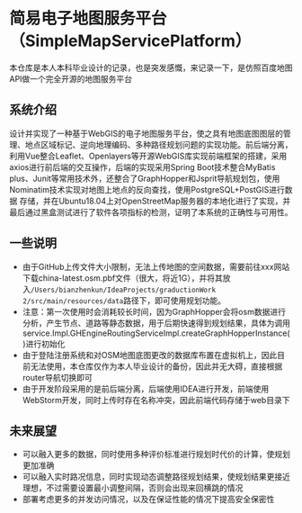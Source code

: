 # 简易电子地图服务平台（SimpleMapServicePlatform）

本仓库是本人本科毕业设计的记录，也是突发感慨，来记录一下，是仿照百度地图API做一个完全开源的地图服务平台

## 系统介绍

  设计并实现了一种基于WebGIS的电子地图服务平台，使之具有地图底图图层的管理、地点区域标记、逆向地理编码、多种路径规划问题的实现功能。前后端分离，利用Vue整合Leaflet、Openlayers等开源WebGIS库实现前端框架的搭建，采用axios进行前后端的交互操作，后端的实现采用Spring Boot技术整合MyBatis plus、Junit等常用技术外，还整合了GraphHopper和Jsprit导航规划包，使用Nominatim技术实现对地图上地点的反向查找，使用PostgreSQL+PostGIS进行数据 存储，并在Ubuntu18.04上对OpenStreetMap服务器的本地化进行了实现，并最后通过黑盒测试进行了软件各项指标的检测，证明了本系统的正确性与可用性。

## 一些说明

- 由于GitHub上传文件大小限制，无法上传地图的空间数据，需要前往xxx网站下载china-latest.osm.pbf文件（很大，将近1G），并将其放入`/Users/bianzhenkun/IdeaProjects/graductionWork 2/src/main/resources/data`路径下，即可使用规划功能。
- 注意：第一次使用时会消耗较长时间，因为GraphHopper会将osm数据进行分析，产生节点、道路等静态数据，用于后期快速得到规划结果，具体为调用service.Impl.GHEngineRoutingServiceImpl.createGraphHopperInstance()进行初始化
- 由于登陆注册系统和对OSM地图底图更改的数据库布置在虚拟机上，因此目前无法使用，本仓库仅作为本人毕业设计的备份，因此并无大碍，直接根据router导航切换即可
- 由于开发阶段采用的是前后端分离，后端使用IDEA进行开发，前端使用WebStorm开发，同时上传时存在名称冲突，因此前端代码存储于web目录下

## 未来展望
- 可以融入更多的数据，同时使用多种评价标准进行规划时代价的计算，使规划更加准确
- 可以融入实时路况信息，同时实现动态调整路径规划结果，使规划结果更接近理想，不过需要设置最小调整间隔，否则会出现来回横跳的情况
- 部署考虑更多的并发访问情况，以及在保证性能的情况下提高安全保密性
